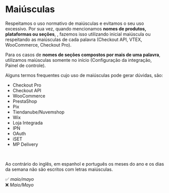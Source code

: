 # Maiúsculas

Respeitamos o uso normativo de maiúsculas e evitamos o seu uso excessivo. Por sua vez, quando mencionamos **nomes de produtos, plataformas ou seções**, , fazemos isso utilizando inicial maiúscula ou respeitando as maiúsculas de cada palavra (Checkout API, VTEX, WooCommerce, Checkout Pro).

Para os casos de **nomes de seções compostos por mais de uma palavra**, utilizamos maiúsculas somente no início (Configuração da integração, Painel de controle).

Alguns termos frequentes cujo uso de maiúsculas pode gerar dúvidas, são:

- Checkout Pro
- Checkout API
- WooCommerce
- PrestaShop
- Pix
- Tiendanube/Nuvemshop
- Wix
- Loja Integrada
- IPN
- OAuth
- iSET
- MP Delivery

<br>

Ao contrário do inglês, em espanhol e português os meses do ano e os dias da semana não são escritos com letras maiúsculas.

✅ *maio/mayo* <br>
❌ *Maio/Mayo*

